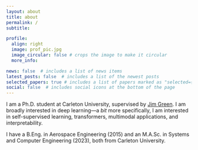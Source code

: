 ```yaml
---
layout: about
title: about
permalink: /
subtitle:

profile:
  align: right
  image: prof_pic.jpg
  image_circular: false # crops the image to make it circular
  more_info:

news: false  # includes a list of news items
latest_posts: false  # includes a list of the newest posts
selected_papers: true # includes a list of papers marked as "selected={true}"
social: false  # includes social icons at the bottom of the page
---
```


I am a Ph.D. student at Carleton University, supervised by <a href='[#](http://www.sce.carleton.ca/faculty/green/green.php)'>Jim Green</a>. I am broadly interested in deep learning—a *bit* more specifically, I am interested in self-supervised learning, transformers, multimodal applications, and interpretability.

I have a B.Eng. in Aerospace Engineering (2015) and an M.A.Sc. in Systems and Computer Engineering (2023), both from Carleton University.
